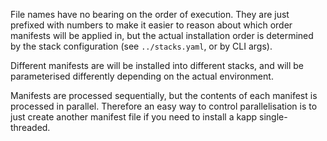 File names have no bearing on the order of execution. They are just prefixed with
numbers to make it easier to reason about which order manifests will be applied 
in, but the actual installation order is determined by the stack configuration 
(see `../stacks.yaml`, or by CLI args).

Different manifests are will be installed into different stacks, and will be 
parameterised differently depending on the actual environment.

Manifests are processed sequentially, but the contents of each manifest is processed
in parallel. Therefore an easy way to control parallelisation is to just create
another manifest file if you need to install a kapp single-threaded.
